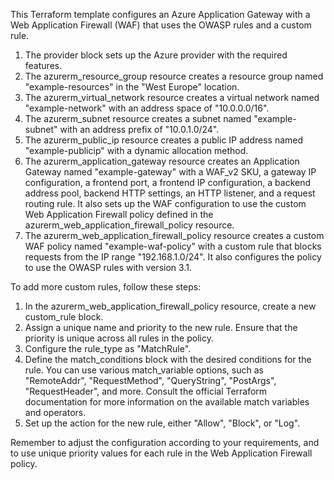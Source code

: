 This Terraform template configures an Azure Application Gateway with a Web Application Firewall (WAF) that uses the OWASP rules and a custom rule.

1. The provider block sets up the Azure provider with the required features.
2. The azurerm_resource_group resource creates a resource group named "example-resources" in the "West Europe" location.
3. The azurerm_virtual_network resource creates a virtual network named "example-network" with an address space of "10.0.0.0/16".
4. The azurerm_subnet resource creates a subnet named "example-subnet" with an address prefix of "10.0.1.0/24".
5. The azurerm_public_ip resource creates a public IP address named "example-publicip" with a dynamic allocation method.
6. The azurerm_application_gateway resource creates an Application Gateway named "example-gateway" with a WAF_v2 SKU, a gateway IP configuration, a frontend port, a frontend IP configuration, a backend address pool, backend HTTP settings, an HTTP listener, and a request routing rule. It also sets up the WAF configuration to use the custom Web Application Firewall policy defined in the azurerm_web_application_firewall_policy resource.
7. The azurerm_web_application_firewall_policy resource creates a custom WAF policy named "example-waf-policy" with a custom rule that blocks requests from the IP range "192.168.1.0/24". It also configures the policy to use the OWASP rules with version 3.1.

To add more custom rules, follow these steps:

1. In the azurerm_web_application_firewall_policy resource, create a new custom_rule block.
2. Assign a unique name and priority to the new rule. Ensure that the priority is unique across all rules in the policy.
3. Configure the rule_type as "MatchRule".
4. Define the match_conditions block with the desired conditions for the rule. You can use various match_variable options, such as "RemoteAddr", "RequestMethod", "QueryString", "PostArgs", "RequestHeader", and more. Consult the official Terraform documentation for more information on the available match variables and operators.
5. Set up the action for the new rule, either "Allow", "Block", or "Log".

Remember to adjust the configuration according to your requirements, and to use unique priority values for each rule in the Web Application Firewall policy.